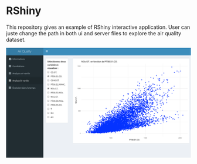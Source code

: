 # RShiny

This repository gives an example of RShiny interactive application. User can juste change the path in both ui and server files to explore the air quality dataset. 

![Screenshot](example.png)
